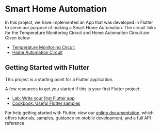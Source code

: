 # Smart Home Automation

In this project, we have implemented an App that was developed in Flutter to serve our purpose of making a Smart Home Automation. The circuit links for the Temperature Monitoring Circuit and Home Automation Circuit are Given below

- [Temperature Monitoring Circuit](https://)
- [Home Automation Circuit](https://)

## Getting Started with Flutter

This project is a starting point for a Flutter application.

A few resources to get you started if this is your first Flutter project:

- [Lab: Write your first Flutter app](https://flutter.dev/docs/get-started/codelab)
- [Cookbook: Useful Flutter samples](https://flutter.dev/docs/cookbook)

For help getting started with Flutter, view our
[online documentation](https://flutter.dev/docs), which offers tutorials,
samples, guidance on mobile development, and a full API reference.

